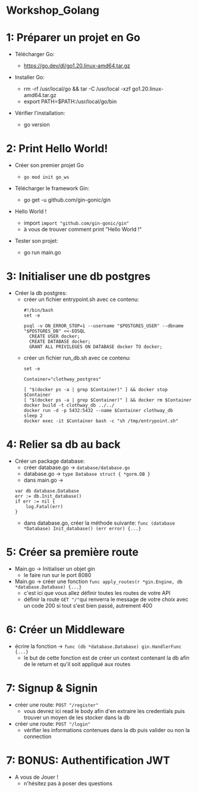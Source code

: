 # Workshop_Golang

# 1: Préparer un projet en Go
  - Télécharger Go: 
    - https://go.dev/dl/go1.20.linux-amd64.tar.gz
    
  - Installer Go:
    - rm -rf /usr/local/go && tar -C /usr/local -xzf go1.20.linux-amd64.tar.gz
    - export PATH=$PATH:/usr/local/go/bin
  
  - Vérifier l'installation:
    - go version

# 2: Print Hello World!
  - Créer son premier projet Go
    - ```go mod init go_ws```

  - Télécharger le framework Gin:
    - go get -u github.com/gin-gonic/gin

  - Hello World !
    - import ```import "github.com/gin-gonic/gin"```
    - à vous de trouver comment print "Hello World !"
    
  - Tester son projet:
    - go run main.go 

# 3: Initialiser une db postgres
  - Créer la db postgres:
    - créer un fichier entrypoint.sh avec ce contenu:
      ```
      #!/bin/bash
      set -e

      psql -v ON_ERROR_STOP=1 --username "$POSTGRES_USER" --dbname "$POSTGRES_DB" <<-EOSQL
	    CREATE USER docker;
	    CREATE DATABASE docker;
	    GRANT ALL PRIVILEGES ON DATABASE docker TO docker;
      ```
    - créer un fichier run_db.sh avec ce contenu:
      ```
      set -e

      Container="clothway_postgres"

      [ "$(docker ps -a | grep $Container)" ] && docker stop $Container
      [ "$(docker ps -a | grep $Container)" ] && docker rm $Container
      docker build -t clothway_db ../../
      docker run -d -p 5432:5432 --name $Container clothway_db
      sleep 2
      docker exec -it $Container bash -c "sh /tmp/entrypoint.sh"
      ```

# 4: Relier sa db au back
  - Créer un package database:
    - créer database.go -> ```database/database.go```
    - database.go -> ```
	type Database struct {
	*gorm.DB
	} ```
    - dans main.go ->
    ```
	var db database.Database
	err := db.Init_database()
	if err := nil {
		log.Fatal(err)
	}
	```
    - dans database.go, créer la méthode suivante: ```func (database *Database) Init_database() (err error) {...}```

# 5: Créer sa première route
  - Main.go -> Initialiser un objet gin
    - le faire run sur le port 8080
  - Main.go -> créer une fonction ```func apply_routes(r *gin.Engine, db *database.Database) {...}``` 
    * c'est ici que vous allez définir toutes les routes de votre API
    - définir la route ```GET "/"```qui renverra le message de votre choix avec un code 200 si tout s'est bien passé, autrement 400

# 6: Créer un Middleware
  - écrire la fonction -> ```func (db *database.Database) gin.HandlerFunc {...}```
    * le but de cette fonction est de créer un context contenant la db afin de le return et qu'il soit appliqué aux routes

# 7: Signup & Signin
  - créer une route: ```POST "/register"```
    * vous devrez ici read le body afin d'en extraire les credentials puis trouver un moyen de les stocker dans la db
  - créer une route: ```POST "/login"```
    - vérifier les informations contenues dans la db puis valider ou non la connection

# 7: BONUS: Authentification JWT
  - A vous de Jouer !
    * n'hésitez pas à poser des questions
